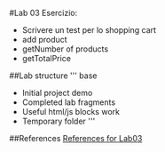 #Lab 03
Esercizio:

* Scrivere un test per lo shopping cart
* add product
* getNumber of products
* getTotalPrice



##Lab structure
'''
base
  - Initial project
demo
  - Completed lab
fragments
  - Useful html/js blocks
work
  - Temporary folder
'''

##References
[References for Lab03](angularjs-advanced-03.md)
